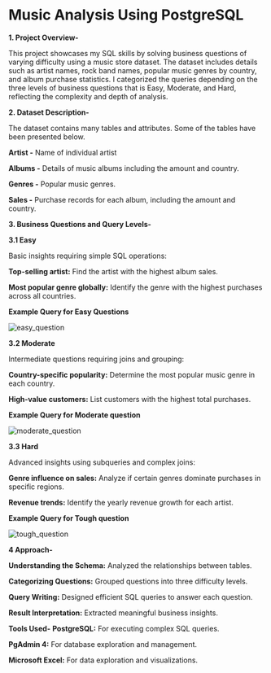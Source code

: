 # Music Analysis Using PostgreSQL

**1. Project Overview-**  

This project showcases my SQL skills by solving business questions of varying difficulty using a music store dataset. The dataset includes details such as artist names, rock band names, popular music genres by country, and album purchase statistics.
I categorized the queries depending on the three levels of business questions that is Easy, Moderate, and Hard, reflecting the complexity and depth of analysis.

**2. Dataset Description-**

The dataset contains many tables and attributes. Some of the tables have been presented below.

**Artist -**  Name of individual artist

**Albums -** Details of music albums including the amount and country.

**Genres -** Popular music genres.

**Sales -** Purchase records for each album, including the amount and country.

**3. Business Questions and Query Levels-**

**3.1 Easy**

Basic insights requiring simple SQL operations:

**Top-selling artist:** Find the artist with the highest album sales.

**Most popular genre globally:** Identify the genre with the highest purchases across all countries.

**Example Query for Easy Questions**

![easy_question](https://github.com/user-attachments/assets/424fade5-f5ad-40f5-bfea-f3593c862b00)



**3.2 Moderate**

Intermediate questions requiring joins and grouping:

**Country-specific popularity:** Determine the most popular music genre in each country.

**High-value customers:** List customers with the highest total purchases.

**Example Query for Moderate question**

![moderate_question](https://github.com/user-attachments/assets/4c7c4438-5c99-405a-b941-39d861a728e4)



**3.3 Hard**

Advanced insights using subqueries and complex joins:

**Genre influence on sales:** Analyze if certain genres dominate purchases in specific regions.

**Revenue trends:** Identify the yearly revenue growth for each artist.

**Example Query for Tough question**

![tough_question](https://github.com/user-attachments/assets/04cf6759-9d4b-4e65-a5a8-5737c518f19d)



**4 Approach-**

**Understanding the Schema:** Analyzed the relationships between tables.

**Categorizing Questions:** Grouped questions into three difficulty levels.

**Query Writing:** Designed efficient SQL queries to answer each question.

**Result Interpretation:** Extracted meaningful business insights.



**Tools Used-**
**PostgreSQL:** For executing complex SQL queries.

**PgAdmin 4:** For database exploration and management.

**Microsoft Excel:** For data exploration and visualizations.







